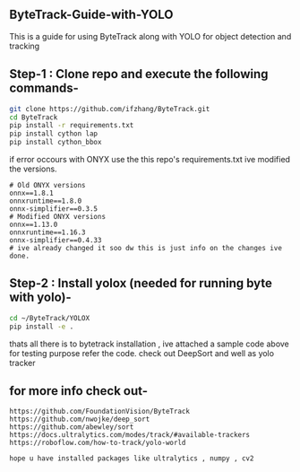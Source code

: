 ## ByteTrack-Guide-with-YOLO
This is a guide for using ByteTrack along with YOLO for object detection and tracking 


## Step-1 : Clone repo and execute the following commands-
```bash
git clone https://github.com/ifzhang/ByteTrack.git
cd ByteTrack
pip install -r requirements.txt
pip install cython lap
pip install cython_bbox
```
if error occours with ONYX use the this repo's requirements.txt ive modified the versions.
```
# Old ONYX versions 
onnx==1.8.1
onnxruntime==1.8.0
onnx-simplifier==0.3.5
# Modified ONYX versions
onnx==1.13.0
onnxruntime==1.16.3
onnx-simplifier==0.4.33
# ive already changed it soo dw this is just info on the changes ive done.
```
## Step-2 : Install yolox (needed for running byte with yolo)-
```bash
cd ~/ByteTrack/YOLOX
pip install -e .
```

thats all there is to bytetrack installation , ive attached a sample code above for testing purpose refer the code.
check out DeepSort and well as yolo tracker 
 ## for more info check out-
 ```
https://github.com/FoundationVision/ByteTrack
https://github.com/nwojke/deep_sort
https://github.com/abewley/sort
https://docs.ultralytics.com/modes/track/#available-trackers
https://roboflow.com/how-to-track/yolo-world
```

```
hope u have installed packages like ultralytics , numpy , cv2
```
